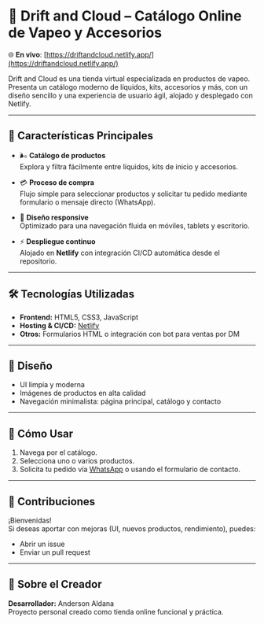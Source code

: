 # 💨 Drift and Cloud – Catálogo Online de Vapeo y Accesorios

🌐 **En vivo**: [https://driftandcloud.netlify.app/](https://driftandcloud.netlify.app/)

Drift and Cloud es una tienda virtual especializada en productos de vapeo. Presenta un catálogo moderno de líquidos, kits, accesorios y más, con un diseño sencillo y una experiencia de usuario ágil, alojado y desplegado con Netlify.

---

## 🚀 Características Principales

- 🌬️ **Catálogo de productos**  
  Explora y filtra fácilmente entre líquidos, kits de inicio y accesorios.

- 💳 **Proceso de compra**  
  Flujo simple para seleccionar productos y solicitar tu pedido mediante formulario o mensaje directo (WhatsApp).

- 📱 **Diseño responsive**  
  Optimizado para una navegación fluida en móviles, tablets y escritorio.

- ⚡ **Despliegue continuo**  
  Alojado en **Netlify** con integración CI/CD automática desde el repositorio.

---

## 🛠️ Tecnologías Utilizadas

- **Frontend:** HTML5, CSS3, JavaScript  
- **Hosting & CI/CD:** [Netlify](https://www.netlify.com/)  
- **Otros:** Formularios HTML o integración con bot para ventas por DM

---

## 🎨 Diseño

- UI limpia y moderna  
- Imágenes de productos en alta calidad  
- Navegación minimalista: página principal, catálogo y contacto

---

## 🧾 Cómo Usar

1. Navega por el catálogo.
2. Selecciona uno o varios productos.
3. Solicita tu pedido vía [WhatsApp](https://wa.me/) o usando el formulario de contacto.

---

## 🤝 Contribuciones

¡Bienvenidas!  
Si deseas aportar con mejoras (UI, nuevos productos, rendimiento), puedes:

- Abrir un issue
- Enviar un pull request

---

## 📍 Sobre el Creador

**Desarrollador:** Anderson Aldana  
Proyecto personal creado como tienda online funcional y práctica.
